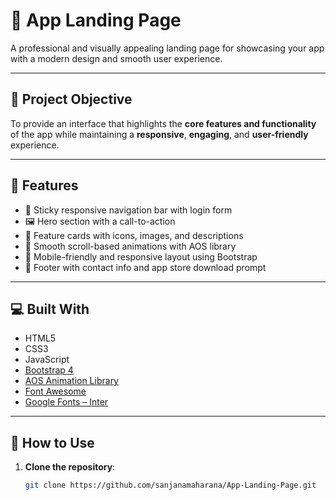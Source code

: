 # 📱 App Landing Page

A professional and visually appealing landing page for showcasing your app with a modern design and smooth user experience.

---

## 🎯 Project Objective

To provide an interface that highlights the **core features and functionality** of the app while maintaining a **responsive**, **engaging**, and **user-friendly** experience.

---

## 🚀 Features

- 🧭 Sticky responsive navigation bar with login form
- 🖼️ Hero section with a call-to-action
- 🧩 Feature cards with icons, images, and descriptions
- 🎨 Smooth scroll-based animations with AOS library
- 📱 Mobile-friendly and responsive layout using Bootstrap
- 🦶 Footer with contact info and app store download prompt

---

## 💻 Built With

- HTML5
- CSS3
- JavaScript
- [Bootstrap 4](https://getbootstrap.com/)
- [AOS Animation Library](https://michalsnik.github.io/aos/)
- [Font Awesome](https://fontawesome.com/)
- [Google Fonts – Inter](https://fonts.google.com/specimen/Inter)

---

## 📂 How to Use

1. **Clone the repository**:
   ```bash
   git clone https://github.com/sanjanamaharana/App-Landing-Page.git
